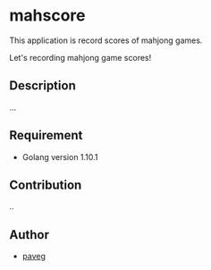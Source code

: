 # mahscore 

This application is record scores of mahjong games.

Let's recording mahjong game scores!

## Description

...

## Requirement

- Golang version 1.10.1

## Contribution

..

## Author

- [paveg](https://github.com/paveg)
